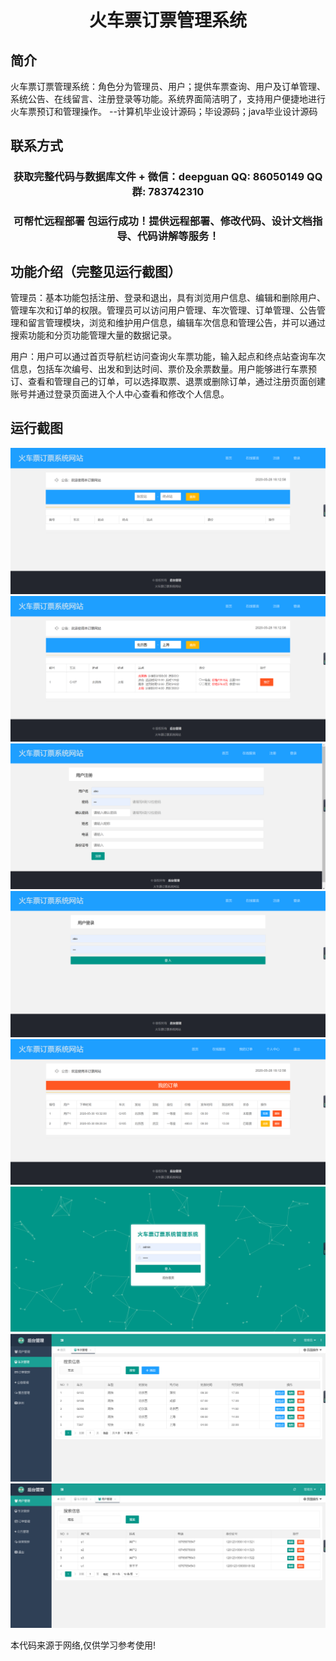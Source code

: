 <p><h1 align="center">火车票订票管理系统</h1></p>

## 简介
火车票订票管理系统：角色分为管理员、用户；提供车票查询、用户及订单管理、系统公告、在线留言、注册登录等功能。系统界面简洁明了，支持用户便捷地进行火车票预订和管理操作。    --计算机毕业设计源码；毕设源码；java毕业设计源码


## 联系方式
<p><h3 align="center">获取完整代码与数据库文件 + 微信：deepguan QQ: 86050149 QQ群: 783742310</h3></p>
<p><h3 align="center">可帮忙远程部署 包运行成功！提供远程部署、修改代码、设计文档指导、代码讲解等服务！</h3></p>

## 功能介绍（完整见运行截图）
管理员：基本功能包括注册、登录和退出，具有浏览用户信息、编辑和删除用户、管理车次和订单的权限。管理员可以访问用户管理、车次管理、订单管理、公告管理和留言管理模块，浏览和维护用户信息，编辑车次信息和管理公告，并可以通过搜索功能和分页功能管理大量的数据记录。

用户：用户可以通过首页导航栏访问查询火车票功能，输入起点和终点站查询车次信息，包括车次编号、出发和到达时间、票价及余票数量。用户能够进行车票预订、查看和管理自己的订单，可以选择取票、退票或删除订单，通过注册页面创建账号并通过登录页面进入个人中心查看和修改个人信息。


## 运行截图
![](imgs/588112-20220703085438799-2142175548.png)
![](imgs/588112-20220703085442910-1176249835.png)
![](imgs/588112-20220703085446560-370090270.png)
![](imgs/588112-20220703085450101-1940686336.png)
![](imgs/588112-20220703085453423-1974492320.png)
![](imgs/588112-20220703085457662-205221171.png)
![](imgs/588112-20220703085501348-89179800.png)
![](imgs/588112-20220703085505316-2028333196.png)

<p>本代码来源于网络,仅供学习参考使用!</p>
